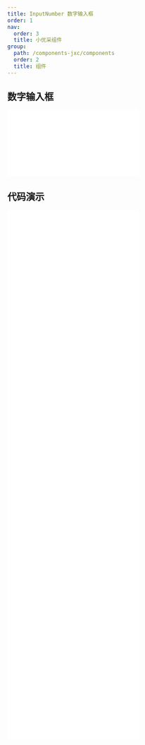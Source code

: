 ```yaml
---
title: InputNumber 数字输入框
order: 1
nav:
  order: 3
  title: 小优采组件
group:
  path: /components-jxc/components
  order: 2
  title: 组件
---
```


## 数字输入框

<div>
<embed src="@docs-common/input-number/index.md"></embed>
</div>
        
## 代码演示

<Row gutter=8>

  <Col span=12>
    
  <div class="code-box"><embed src="@abiz-rc-jxc/input-number/demo/basic-input-number-jxc.md"></embed></div>
          
  <div class="code-box"><embed src="@abiz-rc-jxc/input-number/demo/disabled-input-number-jxc.md"></embed></div>
          
  <div class="code-box"><embed src="@abiz-rc-jxc/input-number/demo/formatter-input-number-jxc.md"></embed></div>
          
  <div class="code-box"><embed src="@abiz-rc-jxc/input-number/demo/borderless-input-number-jxc.md"></embed></div>
          
  </Col>
          
  <Col span=12>
    
  <div class="code-box"><embed src="@abiz-rc-jxc/input-number/demo/size-input-number-jxc.md"></embed></div>
          
  <div class="code-box"><embed src="@abiz-rc-jxc/input-number/demo/digit-input-number-jxc.md"></embed></div>
          
  <div class="code-box"><embed src="@abiz-rc-jxc/input-number/demo/keyboard-input-number-jxc.md"></embed></div>
          
  </Col>
          
</Row>
        
<div><embed src="@docs-common/input-number/index-api.md"></embed><div>
